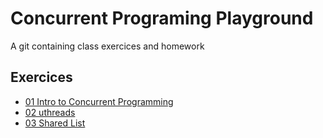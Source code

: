 # Concurrent Programing Playground

A git containing class exercices and homework

## Exercices

- [01 Intro to Concurrent Programming](./class_exercices/01_intro_to_concurrent_programming)
- [02 uthreads](./class_exercices/02_uthreds)
- [03 Shared List](./class_exercices/03_shared_list)

